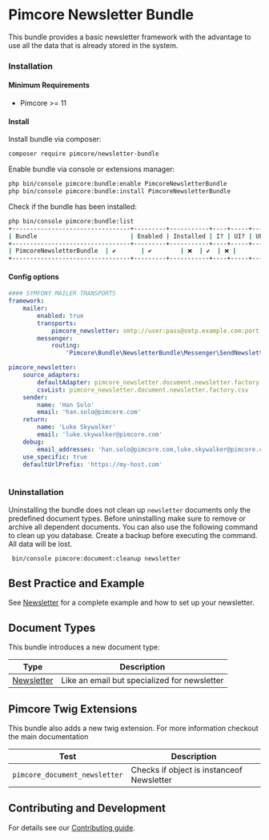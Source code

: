# Pimcore Newsletter Bundle
This bundle provides a basic newsletter framework with the advantage to use all the data that is already stored in the system.

### Installation
#### Minimum Requirements
* Pimcore >= 11

#### Install
Install bundle via composer:
```bash 
composer require pimcore/newsletter-bundle
```
Enable bundle via console or extensions manager:
```bash
php bin/console pimcore:bundle:enable PimcoreNewsletterBundle
php bin/console pimcore:bundle:install PimcoreNewsletterBundle
```

Check if the bundle has been installed:
```bash
php bin/console pimcore:bundle:list
+---------------------------------+---------+-----------+----+-----+-----+
| Bundle                          | Enabled | Installed | I? | UI? | UP? |
+---------------------------------+---------+-----------+----+-----+-----+
| PimcoreNewsletterBundle  | ✔       | ✔        | ❌  | ✔  | ❌ |
+---------------------------------+---------+-----------+----+-----+-----+
```


#### Config options

```yaml
#### SYMFONY MAILER TRANSPORTS
framework:
    mailer:
        enabled: true
        transports:
            pimcore_newsletter: smtp://user:pass@smtp.example.com:port
        messenger:
            routing:
                'Pimcore\Bundle\NewsletterBundle\Messenger\SendNewsletterMessage': pimcore_core    

```

```yaml
pimcore_newsletter:
    source_adapters:
        defaultAdapter: pimcore_newsletter.document.newsletter.factory.default
        csvList: pimcore_newsletter.document.newsletter.factory.csv
    sender:
        name: 'Han Solo'
        email: 'han.solo@pimcore.com'
    return:
        name: 'Luke Skywalker'
        email: 'luke.skywalker@pimcore.com'
    debug:
        email_addresses: 'han.solo@pimcore.com,luke.skywalker@pimcore.com'
    use_specific: true
    defaultUrlPrefix: 'https://my-host.com'    
    
```


### Uninstallation
Uninstalling the bundle does not clean up `newsletter` documents only the predefined document types. Before uninstalling make sure to remove or archive all dependent documents.
You can also use the following command to clean up you database. Create a backup before executing the command. All data will be lost.

```bash
 bin/console pimcore:document:cleanup newsletter
```


## Best Practice and Example

See [Newsletter](./doc/19_Newsletter.md) for a complete example and how to set up your newsletter.

## Document Types
This bundle introduces a new document type:

| Type                                             | Description                                   | 
|--------------------------------------------------|-----------------------------------------------|
| [Newsletter](./doc/05_Newsletter_Documents) | Like an email but specialized for newsletter |

## Pimcore Twig Extensions
This bundle also adds a new twig extension. For more information checkout the main documentation

| Test                      | Description                                                                      |
|---------------------------|----------------------------------------------------------------------------------|
| `pimcore_document_newsletter`          | Checks if object is instanceof Newsletter                  |

## Contributing and Development

For details see our [Contributing guide](./CONTRIBUTING.md).